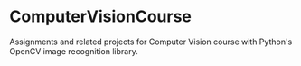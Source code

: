 # ComputerVisionCourse
Assignments and related projects for Computer Vision course with Python's OpenCV image recognition library.
